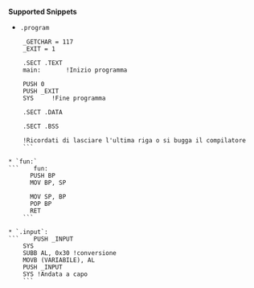 **Supported Snippets**
* `.program`
```    _PRINTF = 127
    _GETCHAR = 117
    _EXIT = 1

    .SECT .TEXT
    main:		!Inizio programma
      
    PUSH 0
    PUSH _EXIT
    SYS		!Fine programma

    .SECT .DATA
      
    .SECT .BSS
      
    !Ricordati di lasciare l'ultima riga o si bugga il compilatore
    ```

* `fun:`
```    fun:
      PUSH BP
      MOV BP, SP
      
      MOV SP, BP
      POP BP
      RET
    ```

* `.input`:
```    PUSH _INPUT
    SYS
    SUBB AL, 0x30 !conversione
    MOVB (VARIABILE), AL
    PUSH _INPUT
    SYS !Andata a capo
    ```
